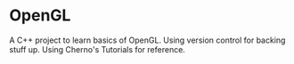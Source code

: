 # OpenGL
A C++ project to learn basics of OpenGL. Using version control for backing stuff up.
Using Cherno's Tutorials for reference.